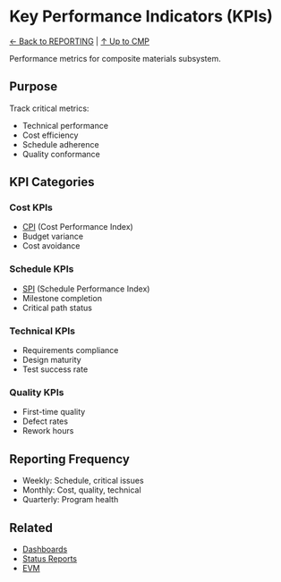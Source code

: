# Key Performance Indicators (KPIs)

[← Back to REPORTING](../README.md) | [↑ Up to CMP](../../README.md)

Performance metrics for composite materials subsystem.

## Purpose

Track critical metrics:
- Technical performance
- Cost efficiency
- Schedule adherence
- Quality conformance

## KPI Categories

### Cost KPIs
- [CPI](../../COST/VARIANCE/CPI_SPI/) (Cost Performance Index)
- Budget variance
- Cost avoidance

### Schedule KPIs
- [SPI](../../COST/VARIANCE/CPI_SPI/) (Schedule Performance Index)
- Milestone completion
- Critical path status

### Technical KPIs
- Requirements compliance
- Design maturity
- Test success rate

### Quality KPIs
- First-time quality
- Defect rates
- Rework hours

## Reporting Frequency

- Weekly: Schedule, critical issues
- Monthly: Cost, quality, technical
- Quarterly: Program health

## Related

- [Dashboards](../DASHBOARDS/)
- [Status Reports](../STATUS_REPORTS/)
- [EVM](../../COST/EVM/)

